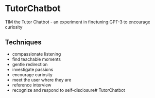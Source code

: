 # TutorChatbot
TIM the Tutor Chatbot - an experiment in finetuning GPT-3 to encourage curiosity

## Techniques

- compassionate listening
- find teachable moments
- gentle redirection
- investigate passions
- encourage curiosity
- meet the user where they are
- reference interview
- recognize and respond to self-disclosure#   T u t o r C h a t b o t  
 